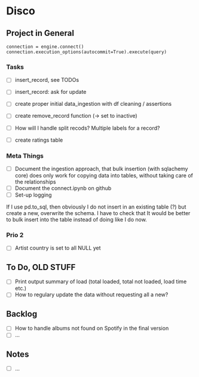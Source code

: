 # Disco

## Project in General

    connection = engine.connect()
    connection.execution_options(autocommit=True).execute(query)

### Tasks

- [ ] insert_record, see TODOs
- [ ] insert_record: ask for update
- [ ] create proper initial data_ingestion with df cleaning / assertions
- [ ] create remove_record function (-> set to inactive)
- [ ] How will I handle split recods? Multiple labels for a record?

- [ ] create ratings table

### Meta Things

- [ ] Document the ingestion approach, that bulk insertion (with sqlachemy core) does only work for copying data into tables, without taking care of the relationships
- [ ] Document the connect.ipynb on github
- [ ] Set-up logging

If I use pd.to_sql, then obviously I do not insert in an existing table (?) but create a new, overwrite the schema. I have to check that
It would be better to bulk insert into the table instead of doing like I do now.

### Prio 2

- [ ] Artist country is set to all NULL yet

## To Do, OLD STUFF

- [ ] Print output summary of load (total loaded, total not loaded, load time etc.)
- [ ] How to regulary update the data without requesting all a new?

## Backlog

- [ ] How to handle albums not found on Spotify in the final version
- [ ] ...

## Notes

- [ ] ...
  